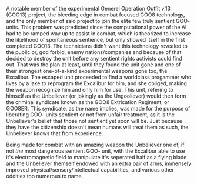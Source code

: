 A notable member of the experimental Generel Operation Outfit v.13 (GOO13) project, the bleeding edge in combat focused GOO8 technology, and the only member of said project to join the elite few truly sentient GOO- units. This problem was predicted since the computational power of the AI had to be ramped way up to assist in combat, which is theorized to increase the likelihood of spontaneous sentience, but only showed itself in the first completed GOO13. The technicians didn't want this technology revealed to the public or, god forbid, enemy nations/companies and because of that decided to destroy the unit before any sentient rights activists could find out. That was the plan at least, until they found the unit gone and one of their strongest one-of-a-kind experimental weapons gone too, the Excalibur. The escaped unit proceeded to find a worldclass progammer who lives by a lake to reprogram the Excalibur for him, and she obliged, making the weapon recognize him and only him for use. This unit, refering to himself as the Unbeliever (or jokingly as the Ungooliever) would then form the criminal syndicate known as the GOO8 Extrication Regiment, or GOO8ER. This syndicate, as the name implies, was made for the purpose of liberating GOO- units sentient or not from unfair treatment, as it is the Unbeliever's belief that those not sentient yet soon will be. Just because they have the citizenship doesn't mean humans will treat them as such, the Unbeliever knows that from experience. 

Being made for combat with an amazing weapon the Unbeliever one of, if not *the* most dangerous sentient GOO- unit, with the Excalibur able to use it's electromagnetic field to manipulate it's seperated half as a flying blade and the Unbeliever themself endowed with an extra pair of arms, immensely improved physical/sensory/intellectual capabilities, and various other oddities too numerous to name.